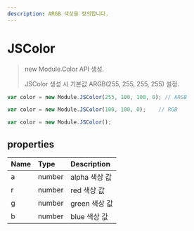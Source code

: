 ```yaml
---
description: ARGB 색상을 정의합니다.
---
```


# JSColor

> new Module.Color API 생성.
> 
> JSColor 생성 시 기본값 ARGB(255, 255, 255, 255) 설정.

```javascript
var color = new Module.JSColor(255, 100, 100, 0); // ARGB

var color = new Module.JSColor(100, 100, 0);	// RGB

var color = new Module.JSColor();
```

## properties

| Name | Type | Description |
| :--- | :--- | :--- |
| a | number | alpha 색상 값 |
| r | number | red 색상 값 |
| g | number | green 색상 값 |
| b | number | blue 색상 값 |
